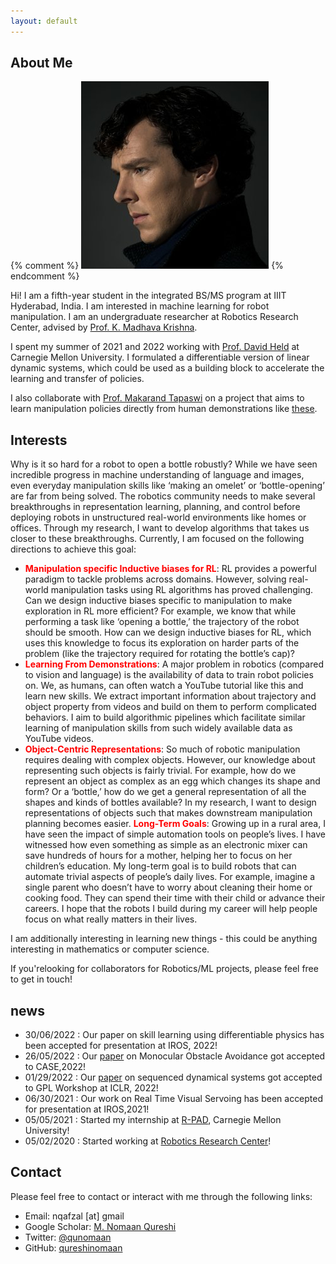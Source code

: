 ```yaml
---
layout: default
---
```


## About Me

{% comment %}  <img class="profile-picture" src="sherlock.jpg">
{% endcomment %}

Hi! I am a fifth-year student in the integrated BS/MS program at IIIT Hyderabad, India. I am interested in machine learning for robot manipulation. I am an undergraduate researcher at Robotics Research Center, advised by [Prof. K. Madhava Krishna](https://scholar.google.co.in/citations?user=QDuPGHwAAAAJ&hl=en).

I spent my summer of 2021 and 2022 working with [Prof. David Held](https://www.ri.cmu.edu/ri-faculty/david-held/) at Carnegie Mellon University. I formulated a differentiable version of linear dynamic systems, which could be used as a building block to accelerate the learning and transfer of policies.

I also collaborate with [Prof. Makarand Tapaswi](https://makarandtapaswi.github.io) on a project that aims to learn manipulation policies directly from human demonstrations like [these](https://paperswithcode.com/dataset/something-something-v2).

## Interests
Why is it so hard for a robot to open a bottle robustly? While we have seen incredible progress in machine understanding of language and images, even everyday manipulation skills like ‘making an omelet’ or ‘bottle-opening’ are far from being solved. The robotics community needs to make several breakthroughs in representation learning, planning, and control before deploying robots in unstructured real-world environments like homes or offices. Through my research, I want to develop algorithms that takes us closer to these breakthroughs. Currently, I am focused on the following directions to achieve this goal: 

* <b><span style="color:red">Manipulation specific Inductive biases for RL</span></b>: RL provides a powerful paradigm to tackle problems across domains. However, solving real-world manipulation tasks using RL algorithms has proved challenging. Can we design inductive biases specific to manipulation to make exploration in RL more efficient?  For example, we know that while performing a task like ‘opening a bottle,’ the trajectory of the robot should be smooth. How can we design inductive biases for RL, which uses this knowledge to focus its exploration on harder parts of the problem (like the trajectory required for rotating the bottle’s cap)?
* <b><span style="color:red">Learning From Demonstrations</span></b>: A major problem in robotics (compared to vision and language) is the availability of data to train robot policies on. We, as humans, can often watch a YouTube tutorial like this and learn new skills. We extract important information about trajectory and object property from videos and build on them to perform complicated behaviors. I aim to build algorithmic pipelines which facilitate similar learning of manipulation skills from such widely available data as YouTube videos. 
* <b><span style="color:red">Object-Centric Representations</span></b>: So much of robotic manipulation requires dealing with complex objects. However, our knowledge about representing such objects is fairly trivial. For example, how do we represent an object as complex as an egg which changes its shape and form? Or a ‘bottle,’ how do we get a general representation of all the shapes and kinds of bottles available? In my research, I want to design representations of objects such that makes downstream manipulation planning becomes easier.
<b><span style="color:red">Long-Term Goals</span></b>: Growing up in a rural area, I have seen the impact of simple automation tools on people’s lives. I have witnessed how even something as simple as an electronic mixer can save hundreds of hours for a mother, helping her to focus on her children’s education. My long-term goal is to build robots that can automate trivial aspects of people’s daily lives. For example, imagine a single parent who doesn’t have to worry about cleaning their home or cooking food. They can spend their time with their child or advance their careers. I hope that the robots I build during my career will help people focus on what really matters in their lives. 


I am additionally interesting in learning new things - this could be anything interesting in mathematics or computer science.

If you'relooking for collaborators for Robotics/ML projects, please feel free to get in touch!

## news
* 30/06/2022 : Our paper on skill learning using differentiable physics has been accepted for presentation at IROS, 2022!
* 26/05/2022 : Our [paper](https://sites.google.com/view/monocular-obstacle/home) on Monocular Obstacle Avoidance got accepted to CASE,2022!
* 01/29/2022 : Our [paper](https://openreview.net/forum?id=rF-fT4pN1Wc&referrer=%5Bthe%20profile%20of%20Mohammad%20Nomaan%20Qureshi%5D) on sequenced dynamical systems got accepted to GPL Workshop at ICLR, 2022!
* 06/30/2021 : Our work on Real Time Visual Servoing has been accepted for presentation at IROS,2021!
* 05/05/2021 : Started my internship at [R-PAD](https://r-pad.github.io), Carnegie Mellon University!
* 05/02/2020 : Started working at [Robotics Research Center](https://robotics.iiit.ac.in)!

## Contact
Please feel free to contact or interact with me through the following links:

* Email: nqafzal [at] gmail
* Google Scholar: [M. Nomaan Qureshi](https://scholar.google.com/citations?user=ZmVf8kUAAAAJ&hl=en)
* Twitter: [@qunomaan](https://twitter.com/qunomaan)
* GitHub: [qureshinomaan](github.com/qureshinomaan)
